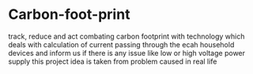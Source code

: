 # Carbon-foot-print
track, reduce and act combating carbon footprint with technology which deals with calculation of current passing through the ecah household devices and inform us if there is any issue like low or high voltage power supply this project idea is taken from problem caused in real life
